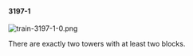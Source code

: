 #### 3197-1
![train-3197-1-0.png](https://github.com/lil-lab/nlvr/raw/master/nlvr/train/images/60/train-3197-1-0.png "train-3197-1-0.png")

There are exactly two towers with at least two blocks.